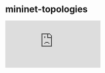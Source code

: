 # mininet-topologies
![alt text](https://github.com/gomezgaona/mininet-topologies/blob/main/topology.pdf)

